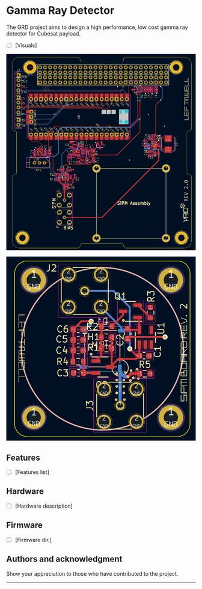 # Gamma Ray Detector

The GRD project aims to design a high performance, low cost gamma ray detector for Cubesat payload.

- [ ] [Visuals]

![PCB V2 Readout](Documents/Img/Screenshot_3.png)

![PCB V2 SiPM](Documents/Img/Screenshot_1.png)

## Features

- [ ] [Features list]

## Hardware

- [ ] [Hardware description]

## Firmware

- [ ] [Firmware dir.]

## Authors and acknowledgment
Show your appreciation to those who have contributed to the project.


***



